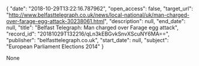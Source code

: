 {
  "date": "2018-10-29T13:22:16.787962", 
  "open_access": false, 
  "target_url": "http://www.belfasttelegraph.co.uk/news/local-national/uk/man-charged-over-farage-egg-attack-30238061.html", 
  "description": null, 
  "end_date": null, 
  "title": "Belfast Telegraph: Man charged over Farage egg attack", 
  "record_id": "20181029T132216/qLn3kEBGvkSnvXScuNY6MA==", 
  "publisher": "belfasttelegraph.co.uk", 
  "start_date": null, 
  "subject": "European Parliament Elections 2014"
}

None